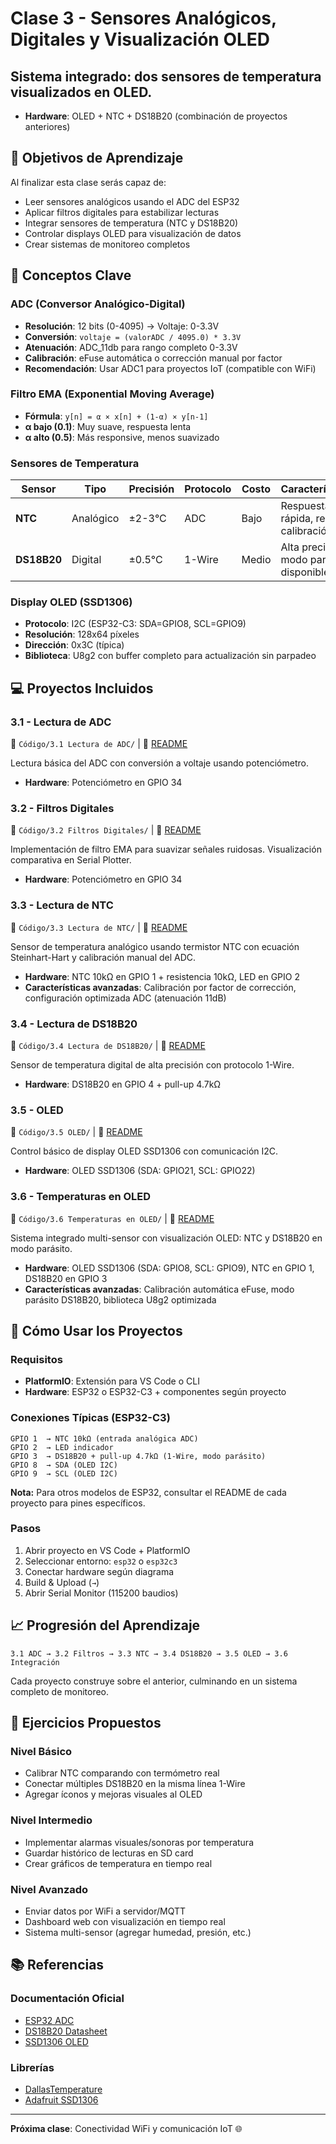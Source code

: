 # Clase 3 - Sensores Analógicos, Digitales y Visualización OLED

## Sistema integrado: dos sensores de temperatura visualizados en OLED.
- **Hardware**: OLED + NTC + DS18B20 (combinación de proyectos anteriores)

## 🎯 Objetivos de Aprendizaje

Al finalizar esta clase serás capaz de:
- Leer sensores analógicos usando el ADC del ESP32
- Aplicar filtros digitales para estabilizar lecturas
- Integrar sensores de temperatura (NTC y DS18B20)
- Controlar displays OLED para visualización de datos
- Crear sistemas de monitoreo completos

## 📖 Conceptos Clave

### ADC (Conversor Analógico-Digital)
- **Resolución**: 12 bits (0-4095) → Voltaje: 0-3.3V
- **Conversión**: `voltaje = (valorADC / 4095.0) * 3.3V`
- **Atenuación**: ADC_11db para rango completo 0-3.3V
- **Calibración**: eFuse automática o corrección manual por factor
- **Recomendación**: Usar ADC1 para proyectos IoT (compatible con WiFi)

### Filtro EMA (Exponential Moving Average)
- **Fórmula**: `y[n] = α × x[n] + (1-α) × y[n-1]`
- **α bajo (0.1)**: Muy suave, respuesta lenta
- **α alto (0.5)**: Más responsive, menos suavizado

### Sensores de Temperatura

| Sensor | Tipo | Precisión | Protocolo | Costo | Características |
|--------|------|-----------|-----------|-------|-----------------|
| **NTC** | Analógico | ±2-3°C | ADC | Bajo | Respuesta rápida, requiere calibración |
| **DS18B20** | Digital | ±0.5°C | 1-Wire | Medio | Alta precisión, modo parásito disponible |

### Display OLED (SSD1306)
- **Protocolo**: I2C (ESP32-C3: SDA=GPIO8, SCL=GPIO9)
- **Resolución**: 128x64 píxeles
- **Dirección**: 0x3C (típica)
- **Biblioteca**: U8g2 con buffer completo para actualización sin parpadeo

## 💻 Proyectos Incluidos

### 3.1 - Lectura de ADC
📁 `Código/3.1 Lectura de ADC/` | 📄 [README](Código/3.1%20Lectura%20de%20ADC/README.md)

Lectura básica del ADC con conversión a voltaje usando potenciómetro.
- **Hardware**: Potenciómetro en GPIO 34

### 3.2 - Filtros Digitales
📁 `Código/3.2 Filtros Digitales/` | 📄 [README](Código/3.2%20Filtros%20Digitales/README.md)

Implementación de filtro EMA para suavizar señales ruidosas. Visualización comparativa en Serial Plotter.
- **Hardware**: Potenciómetro en GPIO 34

### 3.3 - Lectura de NTC
📁 `Código/3.3 Lectura de NTC/` | 📄 [README](Código/3.3%20Lectura%20de%20NTC/README.md)

Sensor de temperatura analógico usando termistor NTC con ecuación Steinhart-Hart y calibración manual del ADC.
- **Hardware**: NTC 10kΩ en GPIO 1 + resistencia 10kΩ, LED en GPIO 2
- **Características avanzadas**: Calibración por factor de corrección, configuración optimizada ADC (atenuación 11dB)

### 3.4 - Lectura de DS18B20
📁 `Código/3.4 Lectura de DS18B20/` | 📄 [README](Código/3.4%20Lectura%20de%20DS18B20/README.md)

Sensor de temperatura digital de alta precisión con protocolo 1-Wire.
- **Hardware**: DS18B20 en GPIO 4 + pull-up 4.7kΩ

### 3.5 - OLED
📁 `Código/3.5 OLED/` | 📄 [README](Código/3.5%20OLED/README.md)

Control básico de display OLED SSD1306 con comunicación I2C.
- **Hardware**: OLED SSD1306 (SDA: GPIO21, SCL: GPIO22)

### 3.6 - Temperaturas en OLED
📁 `Código/3.6 Temperaturas en OLED/` | 📄 [README](Código/3.6%20Temperaturas%20en%20OLED/README.md)

Sistema integrado multi-sensor con visualización OLED: NTC y DS18B20 en modo parásito.
- **Hardware**: OLED SSD1306 (SDA: GPIO8, SCL: GPIO9), NTC en GPIO 1, DS18B20 en GPIO 3
- **Características avanzadas**: Calibración automática eFuse, modo parásito DS18B20, biblioteca U8g2 optimizada

## 🔧 Cómo Usar los Proyectos

### Requisitos
- **PlatformIO**: Extensión para VS Code o CLI
- **Hardware**: ESP32 o ESP32-C3 + componentes según proyecto

### Conexiones Típicas (ESP32-C3)
```
GPIO 1  → NTC 10kΩ (entrada analógica ADC)
GPIO 2  → LED indicador
GPIO 3  → DS18B20 + pull-up 4.7kΩ (1-Wire, modo parásito)
GPIO 8  → SDA (OLED I2C)
GPIO 9  → SCL (OLED I2C)
```

**Nota:** Para otros modelos de ESP32, consultar el README de cada proyecto para pines específicos.

### Pasos
1. Abrir proyecto en VS Code + PlatformIO
2. Seleccionar entorno: `esp32` o `esp32c3`
3. Conectar hardware según diagrama
4. Build & Upload (`→`)
5. Abrir Serial Monitor (115200 baudios)

## 📈 Progresión del Aprendizaje

```
3.1 ADC → 3.2 Filtros → 3.3 NTC → 3.4 DS18B20 → 3.5 OLED → 3.6 Integración
```

Cada proyecto construye sobre el anterior, culminando en un sistema completo de monitoreo.

## 🎯 Ejercicios Propuestos

### Nivel Básico
- Calibrar NTC comparando con termómetro real
- Conectar múltiples DS18B20 en la misma línea 1-Wire
- Agregar íconos y mejoras visuales al OLED

### Nivel Intermedio
- Implementar alarmas visuales/sonoras por temperatura
- Guardar histórico de lecturas en SD card
- Crear gráficos de temperatura en tiempo real

### Nivel Avanzado
- Enviar datos por WiFi a servidor/MQTT
- Dashboard web con visualización en tiempo real
- Sistema multi-sensor (agregar humedad, presión, etc.)

## 📚 Referencias

### Documentación Oficial
- [ESP32 ADC](https://docs.espressif.com/projects/esp-idf/en/latest/esp32/api-reference/peripherals/adc.html)
- [DS18B20 Datasheet](https://datasheets.maximintegrated.com/en/ds/DS18B20.pdf)
- [SSD1306 OLED](https://cdn-shop.adafruit.com/datasheets/SSD1306.pdf)

### Librerías
- [DallasTemperature](https://github.com/milesburton/Arduino-Temperature-Control-Library)
- [Adafruit SSD1306](https://github.com/adafruit/Adafruit_SSD1306)

---

**Próxima clase**: Conectividad WiFi y comunicación IoT 🌐